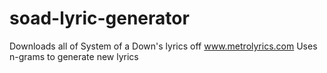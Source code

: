 # soad-lyric-generator

Downloads all of System of a Down's lyrics off www.metrolyrics.com
Uses n-grams to generate new lyrics
